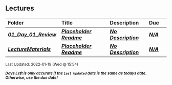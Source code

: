 ## Lectures

| Folder | Title | Description | Due |  |
|:------|:------|:------|:------|:-----:|
| ***<a href="https://github.com/rugbyprof/3013-Algorithms/tree/master/Lectures/01_Day_01_Review">01_Day_01_Review</a>*** | ***<a href="https://github.com/rugbyprof/3013-Algorithms/tree/master/Lectures/01_Day_01_Review"> Placeholder Readme </a>*** | ***<a href="https://github.com/rugbyprof/3013-Algorithms/tree/master/Lectures/01_Day_01_Review"> No Description</a>*** | ***<a href="https://github.com/rugbyprof/3013-Algorithms/tree/master/Lectures/01_Day_01_Review">N/A</a>*** |  |
| ***<a href="https://github.com/rugbyprof/3013-Algorithms/tree/master/Lectures/LectureMaterials">LectureMaterials</a>*** | ***<a href="https://github.com/rugbyprof/3013-Algorithms/tree/master/Lectures/LectureMaterials"> Placeholder Readme </a>*** | ***<a href="https://github.com/rugbyprof/3013-Algorithms/tree/master/Lectures/LectureMaterials"> No Description</a>*** | ***<a href="https://github.com/rugbyprof/3013-Algorithms/tree/master/Lectures/LectureMaterials">N/A</a>*** |  |

<sup>Last Updated: 2022-01-19 (Wed @ 15:54)</sup> 

<sup>***Days Left is only accurate if the `Last Updated` date is the same as todays date. Otherwise, use the due date!***</sup> 